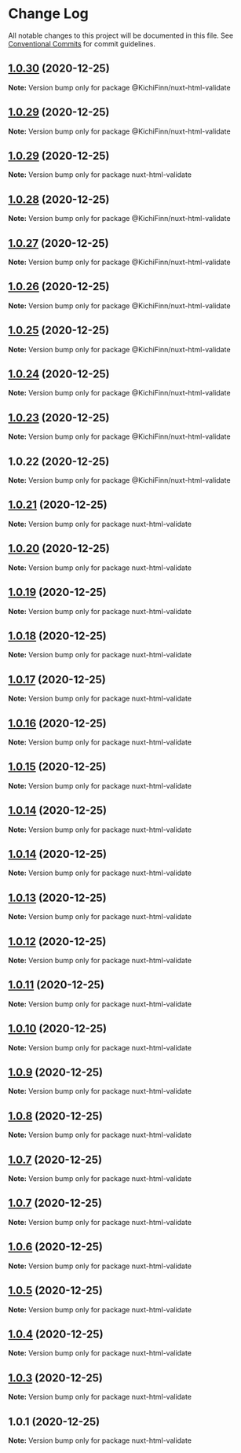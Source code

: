 # Change Log

All notable changes to this project will be documented in this file.
See [Conventional Commits](https://conventionalcommits.org) for commit guidelines.

## [1.0.30](https://github.com/KichiFinn/check-lerna-publish/compare/@KichiFinn/nuxt-html-validate@1.0.29...@KichiFinn/nuxt-html-validate@1.0.30) (2020-12-25)

**Note:** Version bump only for package @KichiFinn/nuxt-html-validate





## [1.0.29](https://github.com/KichiFinn/check-lerna-publish/compare/@KichiFinn/nuxt-html-validate@1.0.28...@KichiFinn/nuxt-html-validate@1.0.29) (2020-12-25)

**Note:** Version bump only for package @KichiFinn/nuxt-html-validate





## [1.0.29](https://github.com/KichiFinn/check-lerna-publish/compare/nuxt-html-validate@1.0.21...nuxt-html-validate@1.0.29) (2020-12-25)

**Note:** Version bump only for package nuxt-html-validate





## [1.0.28](https://github.com/KichiFinn/check-lerna-publish/compare/@KichiFinn/nuxt-html-validate@1.0.27...@KichiFinn/nuxt-html-validate@1.0.28) (2020-12-25)

**Note:** Version bump only for package @KichiFinn/nuxt-html-validate





## [1.0.27](https://github.com/KichiFinn/check-lerna-publish/compare/@KichiFinn/nuxt-html-validate@1.0.26...@KichiFinn/nuxt-html-validate@1.0.27) (2020-12-25)

**Note:** Version bump only for package @KichiFinn/nuxt-html-validate





## [1.0.26](https://github.com/KichiFinn/check-lerna-publish/compare/@KichiFinn/nuxt-html-validate@1.0.25...@KichiFinn/nuxt-html-validate@1.0.26) (2020-12-25)

**Note:** Version bump only for package @KichiFinn/nuxt-html-validate





## [1.0.25](https://github.com/KichiFinn/check-lerna-publish/compare/@KichiFinn/nuxt-html-validate@1.0.24...@KichiFinn/nuxt-html-validate@1.0.25) (2020-12-25)

**Note:** Version bump only for package @KichiFinn/nuxt-html-validate





## [1.0.24](https://github.com/KichiFinn/check-lerna-publish/compare/@KichiFinn/nuxt-html-validate@1.0.23...@KichiFinn/nuxt-html-validate@1.0.24) (2020-12-25)

**Note:** Version bump only for package @KichiFinn/nuxt-html-validate





## [1.0.23](https://github.com/KichiFinn/check-lerna-publish/compare/@KichiFinn/nuxt-html-validate@1.0.22...@KichiFinn/nuxt-html-validate@1.0.23) (2020-12-25)

**Note:** Version bump only for package @KichiFinn/nuxt-html-validate





## 1.0.22 (2020-12-25)

**Note:** Version bump only for package @KichiFinn/nuxt-html-validate





## [1.0.21](https://github.com/KichiFinn/check-lerna-publish/compare/nuxt-html-validate@1.0.20...nuxt-html-validate@1.0.21) (2020-12-25)

**Note:** Version bump only for package nuxt-html-validate





## [1.0.20](https://github.com/KichiFinn/check-lerna-publish/compare/nuxt-html-validate@1.0.19...nuxt-html-validate@1.0.20) (2020-12-25)

**Note:** Version bump only for package nuxt-html-validate





## [1.0.19](https://github.com/KichiFinn/check-lerna-publish/compare/nuxt-html-validate@1.0.18...nuxt-html-validate@1.0.19) (2020-12-25)

**Note:** Version bump only for package nuxt-html-validate





## [1.0.18](https://github.com/KichiFinn/check-lerna-publish/compare/nuxt-html-validate@1.0.17...nuxt-html-validate@1.0.18) (2020-12-25)

**Note:** Version bump only for package nuxt-html-validate





## [1.0.17](https://github.com/KichiFinn/check-lerna-publish/compare/nuxt-html-validate@1.0.16...nuxt-html-validate@1.0.17) (2020-12-25)

**Note:** Version bump only for package nuxt-html-validate





## [1.0.16](https://github.com/KichiFinn/check-lerna-publish/compare/nuxt-html-validate@1.0.15...nuxt-html-validate@1.0.16) (2020-12-25)

**Note:** Version bump only for package nuxt-html-validate





## [1.0.15](https://github.com/KichiFinn/check-lerna-publish/compare/nuxt-html-validate@1.0.14...nuxt-html-validate@1.0.15) (2020-12-25)

**Note:** Version bump only for package nuxt-html-validate





## [1.0.14](https://github.com/KichiFinn/check-lerna-publish/compare/nuxt-html-validate@1.0.14...nuxt-html-validate@1.0.14) (2020-12-25)

**Note:** Version bump only for package nuxt-html-validate





## [1.0.14](https://github.com/KichiFinn/check-lerna-publish/compare/nuxt-html-validate@1.0.13...nuxt-html-validate@1.0.14) (2020-12-25)

**Note:** Version bump only for package nuxt-html-validate





## [1.0.13](https://github.com/KichiFinn/check-lerna-publish/compare/nuxt-html-validate@1.0.12...nuxt-html-validate@1.0.13) (2020-12-25)

**Note:** Version bump only for package nuxt-html-validate





## [1.0.12](https://github.com/KichiFinn/check-lerna-publish/compare/nuxt-html-validate@1.0.11...nuxt-html-validate@1.0.12) (2020-12-25)

**Note:** Version bump only for package nuxt-html-validate





## [1.0.11](https://github.com/KichiFinn/check-lerna-publish/compare/nuxt-html-validate@1.0.10...nuxt-html-validate@1.0.11) (2020-12-25)

**Note:** Version bump only for package nuxt-html-validate





## [1.0.10](https://github.com/KichiFinn/check-lerna-publish/compare/nuxt-html-validate@1.0.9...nuxt-html-validate@1.0.10) (2020-12-25)

**Note:** Version bump only for package nuxt-html-validate





## [1.0.9](https://github.com/KichiFinn/check-lerna-publish/compare/nuxt-html-validate@1.0.8...nuxt-html-validate@1.0.9) (2020-12-25)

**Note:** Version bump only for package nuxt-html-validate





## [1.0.8](https://github.com/KichiFinn/check-lerna-publish/compare/nuxt-html-validate@1.0.7...nuxt-html-validate@1.0.8) (2020-12-25)

**Note:** Version bump only for package nuxt-html-validate





## [1.0.7](https://github.com/KichiFinn/check-lerna-publish/compare/nuxt-html-validate@1.0.7...nuxt-html-validate@1.0.7) (2020-12-25)

**Note:** Version bump only for package nuxt-html-validate





## [1.0.7](https://github.com/KichiFinn/check-lerna-publish/compare/nuxt-html-validate@1.0.6...nuxt-html-validate@1.0.7) (2020-12-25)

**Note:** Version bump only for package nuxt-html-validate





## [1.0.6](https://github.com/KichiFinn/check-lerna-publish/compare/nuxt-html-validate@1.0.5...nuxt-html-validate@1.0.6) (2020-12-25)

**Note:** Version bump only for package nuxt-html-validate





## [1.0.5](https://github.com/KichiFinn/check-lerna-publish/compare/nuxt-html-validate@1.0.4...nuxt-html-validate@1.0.5) (2020-12-25)

**Note:** Version bump only for package nuxt-html-validate





## [1.0.4](https://github.com/KichiFinn/check-lerna-publish/compare/nuxt-html-validate@1.0.3...nuxt-html-validate@1.0.4) (2020-12-25)

**Note:** Version bump only for package nuxt-html-validate





## [1.0.3](https://github.com/KichiFinn/check-lerna-publish/compare/nuxt-html-validate@1.0.1...nuxt-html-validate@1.0.3) (2020-12-25)

**Note:** Version bump only for package nuxt-html-validate





## 1.0.1 (2020-12-25)

**Note:** Version bump only for package nuxt-html-validate
